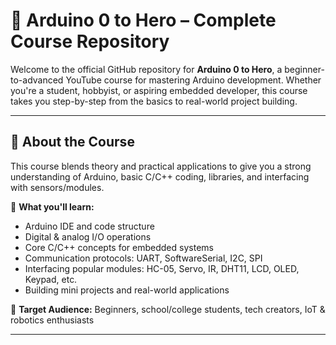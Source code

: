 # 🚀 Arduino 0 to Hero – Complete Course Repository

Welcome to the official GitHub repository for **Arduino 0 to Hero**, a beginner-to-advanced YouTube course for mastering Arduino development. Whether you're a student, hobbyist, or aspiring embedded developer, this course takes you step-by-step from the basics to real-world project building.

---

## 📘 About the Course

This course blends theory and practical applications to give you a strong understanding of Arduino, basic C/C++ coding, libraries, and interfacing with sensors/modules.

🧠 **What you'll learn:**
- Arduino IDE and code structure
- Digital & analog I/O operations
- Core C/C++ concepts for embedded systems
- Communication protocols: UART, SoftwareSerial, I2C, SPI
- Interfacing popular modules: HC-05, Servo, IR, DHT11, LCD, OLED, Keypad, etc.
- Building mini projects and real-world applications

🎯 **Target Audience:** Beginners, school/college students, tech creators, IoT & robotics enthusiasts

---
<!--
## 📂 Repository Structure

Each folder contains:
- Episode code (.ino files)
- Circuit diagrams (image or Fritzing format)
- Required libraries (with links)
- Readable comments and documentation
-->

